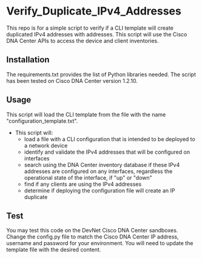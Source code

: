  
# Verify_Duplicate_IPv4_Addresses

This repo is for a simple script to verify if a CLI template will create duplicated IPv4 addresses with addresses. 
This script will use the Cisco DNA Center APIs to access the device and client inventories.


## Installation
The requirements.txt provides the list of Python libraries needed. 
The script has been tested on Cisco DNA Center version 1.2.10.


## Usage

This script will load the CLI template from the file with the name "configuration_template.txt".

- This script will:
  - load a file with a CLI configuration that is intended to be deployed to a network device
  - identify and validate the IPv4 addresses that will be configured on interfaces
  - search using the DNA Center inventory database if these IPv4 addresses are configured on any interfaces, regardless the operational state of the interface, if "up" or "down"
  - find if any clients are using the IPv4 addresses
  - determine if deploying the configuration file will create an IP duplicate
 
## Test

You may test this code on the DevNet Cisco DNA Center sandboxes. 
Change the config.py file to match the Cisco DNA Center IP address, username and password for your environment.
You will need to update the template file with the desired content. 